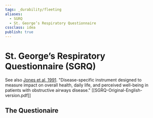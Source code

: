 ```yaml
---
tags: _durability/fleeting
aliases:
  - SGRQ
  - St. George’s Respiratory Questionnaire
cssclass: idea
publish: true
---
```

# St. George’s Respiratory Questionnaire (SGRQ)
See also [Jones et al, 1991](https://doi.org/10.1164/ajrccm/145.6.1321).
"Disease-specific instrument designed to measure impact on overall health, daily life, and perceived well-being in patients with obstructive airways disease."
[[SGRQ-Original-English-version.pdf]]

## The Questionaire
